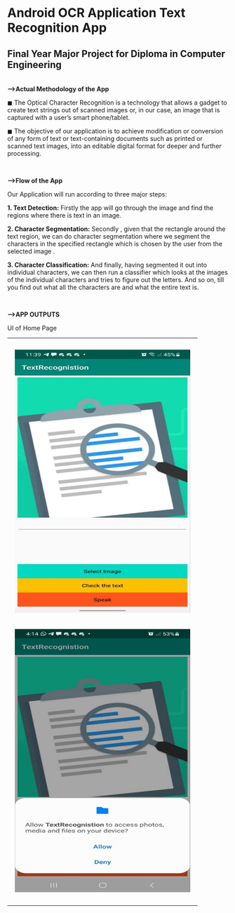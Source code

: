 <h1>Android OCR Application Text Recognition App</h1>
<h2>Final Year Major Project for Diploma in Computer Engineering</h2>
<br>
<strong>-->Actual Methodology of the App</strong>
<p>◼ The Optical Character Recognition is a technology that allows a gadget to create text strings out of scanned images or, in our case, an image that is captured with a user’s smart phone/tablet.</p>
<p>◼ The objective of our application is to achieve modification or conversion of any form of text or text-containing documents such as printed or scanned text images, into an editable digital format for deeper and further processing.</p>
<br>

<strong>-->Flow of the App</strong>
<p>Our Application will run according to three major steps:

<strong>1. Text Detection:</strong> Firstly the app will go through the image and find the
regions where there is text in an image.

<strong>2. Character Segmentation:</strong> Secondly , given that the rectangle around the text
region, we can do character segmentation where we segment the characters in
the specified rectangle which is chosen by the user from the selected image .

<strong>3. Character Classification:</strong> And finally, having segmented it out into
individual characters, we can then run a classifier which looks at the images of
the individual characters and tries to figure out the letters. And so on, till you
find out what all the characters are and what the entire text is.</p>
<br>

<strong>-->APP OUTPUTS</strong>
<p>UI of Home Page</p>
<table><tr>
<td>
  <p align="left" style="padding: 10px">
    <img alt="Homepage" src="/outputs/HomePageUI.jpg" height = "600" width="400">
    <br>
  </p> 
  <p align="right" style="padding: 10px">
    <img alt="permissions" src="/outputs/permissions.jpg" height = "600" width="400">
    <br>
  </p> 
</td>
</tr></table>